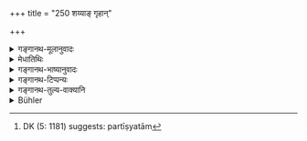 +++
title = "250 शय्याङ् गृहान्"

+++

<details><summary>गङ्गानथ-मूलानुवादः</summary>

He shall not refuse a couch, a house, kuśa grass, perfumes, water, flowers, jewels, curd, grain, fish, milk, meat and vegetables.—(250)
</details>

<details><summary>मेधातिथिः</summary>

**शय्या**दीन्य् अनाहृतान्य् अपि **न निर्णुदेन्** न प्रत्याचक्षीत । यदि गृहे ऽवस्थितानि द्रव्याणि, कश्चिद् उच्यते च "इदम् इदम् आहरामि, एतत् पर्तीक्ष्यताम्"[^३००] तदा न प्रत्याख्येयानि ॥ ४.२५० ॥


[^३००]:
     DK (5: 1181) suggests: partīṣyatām
</details>

<details><summary>गङ्गानथ-भाष्यानुवादः</summary>

The *couch* and other things one should not refuse to accept, even when they are not actually presented before him. That is if some one were to come and Ray, ‘I have these things in my house; do please come and accept them,’—then these should not be rejected.—(250).
</details>

<details><summary>गङ्गानथ-टिप्पन्यः</summary>

This verse is. quoted in *Aparārka* (p. 406); in *Mitākṣarā* (on
1.214);—in *Parāśaramādhava* (Ācāra, p. 190);—in *Madanapārijāta* (p.
220), which adds—‘*maṇi*’ stands for those that serve as *antidotes to
poisons*,—‘*dhānā*’ is ‘fried grain,’—these one should not refuse;—in
‘*Prāyascittaviveka*’ (p. 412), which explains ‘*na nirnudet*’ as
‘should not refuse when presented unasked’;—in *Hemādri* (Dāna, p.
56);—and in *Nṛsiṃhaprasāda* (Āhnika, p. 37b).
</details>

<details><summary>गङ्गानथ-तुल्य-वाक्यानि</summary>

*Gautama* (17.3).—(See above, under 247.)

*Āpastamba* (1.18.1).—(Do.)

*Vaśiṣṭha* (14.7).—‘Fuel, water, fodder, Kuśa grass, fried grains, what
is presented without asking, conveyances, house, fish, Priyaṅgu corn,
garlands, perfumes, honey, flesh,—these he shall accept.’

*Viṣṇu* (57.10).—(See above, under p. 47.)

*Yājñavalkya* (1.214).—(See under 247.)
</details>

<details><summary>Bühler</summary>

250	A couch, a house, Kusa grass, perfumes, water, flowers, jewels, sour milk, grain, fish, sweet milk, meat, and vegetables let him not reject, (if they are voluntarily offered.)
</details>
